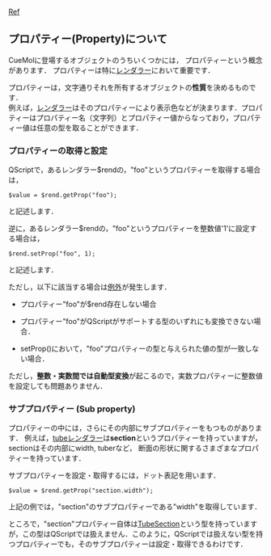 [Ref](../Ref)
## プロパティー(Property)について
CueMolに登場するオブジェクトのうちいくつかには，
プロパティーという概念があります．
プロパティーは特に[レンダラー](../Ref/Renderer)において重要です．

プロパティーは，文字通りそれを所有するオブジェクトの**性質**を決めるものです．<br />
例えば，[レンダラー](../Ref/Renderer)はそのプロパティーにより表示色などが決まります．プロパティーはプロパティー名（文字列）とプロパティー値からなっており，プロパティー値は任意の型を取ることができます．

### プロパティーの取得と設定
QScriptで，あるレンダラー$rendの，"foo"というプロパティーを取得する場合は，
```
$value = $rend.getProp("foo");
```
と記述します．

逆に，あるレンダラー$rendの，"foo"というプロパティーを整数値'1'に設定する場合は，
```
$rend.setProp("foo", 1);
```
と記述します．

ただし，以下に該当する場合は[例外](../Ref/Exception)が発生します．

- プロパティー"foo"が$rend存在しない場合

- プロパティー"foo"がQScriptがサポートする型のいずれにも変換できない場合．

- setProp()において，"foo"プロパティーの型と与えられた値の型が一致しない場合．

ただし，**整数・実数間では自動型変換**が起こるので，実数プロパティーに整数値を設定しても問題ありません．

### サブプロパティー (Sub property)
プロパティーの中には，さらにその内部にサブプロパティーをもつものがあります．
例えば，[tubeレンダラー](../Ref/molvis/TubeRenderer)は**section**というプロパティーを持っていますが，sectionはその内部にwidth, tuberなど，
断面の形状に関するさまざまなプロパティーを持っています．

サブプロパティーを設定・取得するには，ドット表記を用います．
```
$value = $rend.getProp("section.width");
```
上記の例では，"section"のサブプロパティーである"width"を取得しています．

ところで，"section"プロパティー自体は[TubeSection](../Ref/molvis/TubeSection)という型を持っていますが，この型はQScriptでは扱えません．このように，QScriptでは扱えない型を持つプロパティーでも，そのサブプロパティーは設定・取得できるわけです．
